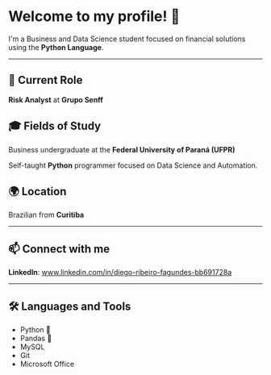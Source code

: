# Welcome to my profile! 👋

I'm a Business and Data Science student focused on financial solutions using the **Python Language**.

---

## 💼 Current Role  
**Risk Analyst** at **Grupo Senff**

## 🎓 Fields of Study  
Business undergraduate at the **Federal University of Paraná (UFPR)**

Self-taught **Python** programmer focused on Data Science and Automation.

## 🌍 Location  
Brazilian from **Curitiba**

---

## 📫 Connect with me  
**LinkedIn**: www.linkedin.com/in/diego-ribeiro-fagundes-bb691728a

<!-- Or replace with other platforms like Twitter, Email, etc. -->

---

## 🛠️ Languages and Tools  
- Python 🐍  
- Pandas 🐼
- MySQL
- Git   
- Microsoft Office  
